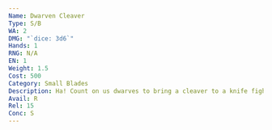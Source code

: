 ```yaml
---
Name: Dwarven Cleaver
Type: S/B
WA: 2
DMG: "`dice: 3d6`"
Hands: 1
RNG: N/A
EN: 1
Weight: 1.5
Cost: 500
Category: Small Blades
Description: Ha! Count on us dwarves to bring a cleaver to a knife fight. If ya need to chop through...well, just about anything, find a dwarven cleaver. They ain’t long but they’ll hack limbs off trees and people.
Avail: R
Rel: 15
Conc: S
---
```

